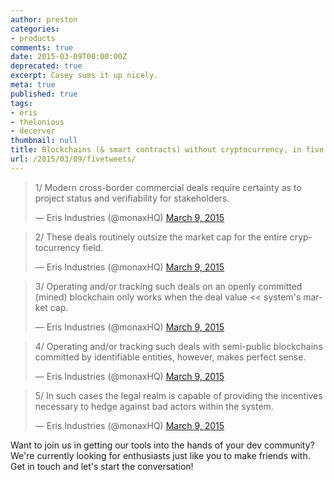 ```yaml
---
author: preston
categories:
- products
comments: true
date: 2015-03-09T00:00:00Z
deprecated: true
excerpt: Casey sums it up nicely.
meta: true
published: true
tags:
- eris
- thelonious
- decerver
thumbnail: null
title: Blockchains (& smart contracts) without cryptocurrency, in five tweets.
url: /2015/03/09/fivetweets/
---
```




<blockquote class="twitter-tweet" lang="en"><p>1/ Modern cross-border commercial deals require certainty as to project status and verifiability for stakeholders.</p>&mdash; Eris Industries (@monaxHQ) <a href="https://twitter.com/monaxHQ/status/574924575710035970">March 9, 2015</a></blockquote>
<script async src="//platform.twitter.com/widgets.js" charset="utf-8"></script>

<blockquote class="twitter-tweet" lang="en"><p>2/ These deals routinely outsize the market cap for the entire cryptocurrency field.</p>&mdash; Eris Industries (@monaxHQ) <a href="https://twitter.com/monaxHQ/status/574924673659572224">March 9, 2015</a></blockquote>
<script async src="//platform.twitter.com/widgets.js" charset="utf-8"></script>

<blockquote class="twitter-tweet" lang="en"><p>3/ Operating and/or tracking such deals on an openly committed (mined) blockchain only works when the deal value &lt;&lt; system&#39;s market cap.</p>&mdash; Eris Industries (@monaxHQ) <a href="https://twitter.com/monaxHQ/status/574924812746932224">March 9, 2015</a></blockquote>
<script async src="//platform.twitter.com/widgets.js" charset="utf-8"></script>

<blockquote class="twitter-tweet" lang="en"><p>4/ Operating and/or tracking such deals with semi-public blockchains committed by identifiable entities, however, makes perfect sense.</p>&mdash; Eris Industries (@monaxHQ) <a href="https://twitter.com/monaxHQ/status/574924892891660288">March 9, 2015</a></blockquote>
<script async src="//platform.twitter.com/widgets.js" charset="utf-8"></script>

<blockquote class="twitter-tweet" lang="en"><p>5/ In such cases the legal realm is capable of providing the incentives necessary to hedge against bad actors within the system.</p>&mdash; Eris Industries (@monaxHQ) <a href="https://twitter.com/monaxHQ/status/574925052585603072">March 9, 2015</a></blockquote>
<script async src="//platform.twitter.com/widgets.js" charset="utf-8"></script>

Want to join us in getting our tools into the hands of your dev community? We're currently looking for enthusiasts just like you to make friends with. Get in touch and let's start the conversation!
